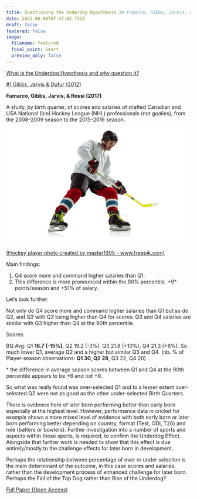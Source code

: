 ```yaml
---
title: Questioning the Underdog Hypothesis 2# Fumarco, Gibbs, Jarvis, & Rossi
date: 2022-06-06T07:47:02.733Z
draft: false
featured: false
image:
  filename: featured
  focal_point: Smart
  preview_only: false
---
```

<meta name="twitter:card" content="summary_large_image" />
<meta name="twitter:site" content="@nothirdman" />
<meta name="twitter:title" content="Questioning the Underdog Hypothesis 2" />
<meta name="twitter:description" content="The second in a series of article questioning the Underdog Hypothesis starting with Fumarco et al 2017 investigation into ice hockey." />
<meta name="twitter:image" content="https://onemoresummer.co.uk/post/questioning-the-underdog-hypothesis-2-fumarco-gibbs-jarvis-rossi/ice-hockey.jpg" />

[What is the Underdog Hypothesis and why question it?](https://onemoresummer.co.uk/post/questioning-the-underdog-hypothesis-an-introduction/)

[\#1 Gibbs, Jarvis & Dufur (2012)](https://onemoresummer.co.uk/post/questioning-the-underdog-hypothesis-1/)

**Fumarco, Gibbs, Jarvis, & Rossi (2017)**

A study, by birth quarter, of scores and salaries of drafted Canadian and USA National (Ice) Hockey League (NHL) professionals (not goalies), from the 2008–2009 season to the 2015–2016 season.

![](ice-hockey.jpg "Hockey player photo created by master1305 - www.freepik.com")

[(Hockey player photo created by master1305 - www.freepik.com)](https://www.freepik.com/photos/hockey-player)

[](https://www.freepik.com/photos/hockey-player)Main findings:

1. Q4 score more and command higher salaries than Q1.
2. This difference is more pronounced within the 90% percentile. +9* points/season and +51% of salary.

Let’s look further:

Not only do Q4 score more and command higher salaries than Q1 but so do Q2, and Q3 with Q3 being higher than Q4 for scores. Q3 and Q4 salaries are similar with Q3 higher than Q4 at the 90th percentile.

Scores:

BQ Avg: Q1 **16.7 (-15%)**, Q2 19.2 (-3%), Q3 21.8 (+10%), Q4 21.3 (+8%). So much lower Q1, average Q2 and a higher but similar Q3 and Q4. (nb. % of Player-season observations: **Q1 30, Q2 28**, Q3 22, Q4 20)

\* the difference in average season scores between Q1 and Q4 at the 90th percentile appears to be +6 and not +9.

So what was really found was over-selected Q1 and to a lesser extent over-selected Q2 were not as good as the other under-selected Birth Quarters.

There is evidence here of later born performing better than early born especially at the highest level. However, performance data in cricket for example shows a more mixed level of evidence with both early born or later born performing better depending on country, format (Test, ODI, T20) and role (batters or bowlers). Further investigation into a number of sports and aspects within those sports, is required, to confirm the Underdog Effect. Alongside that further work is needed to show that this effect is due entirely/mostly to the challenge effects for later born in development.

Perhaps the relationship between percentage of over or under selection is the main determinant of the outcome, in this case scores and salaries, rather than the development process of enhanced challenge for later born. Perhaps the Fall of the Top Dog rather than Rise of the Underdog?

[Full Paper (Open Access)](https://journals.plos.org/plosone/article?id=10.1371/journal.pone.0182827)

[](https://journals.plos.org/plosone/article?id=10.1371/journal.pone.0182827)